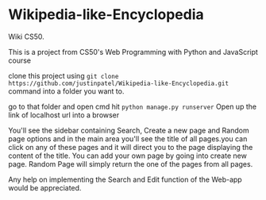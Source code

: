 # Wikipedia-like-Encyclopedia
Wiki CS50.

This is a project from CS50's Web Programming with Python and JavaScript course

clone this project using ```git clone https://github.com/justinpatel/Wikipedia-like-Encyclopedia.git``` command into a folder you want to.

go to that folder and open cmd
hit ```python manage.py runserver```
Open up the link of localhost url into a browser

You'll see the sidebar containing Search, Create a new page and Random page options and in the main area you'll see the title of all pages.you can click on any of these pages and it will direct you to the page displaying the content of the title.
You can add your own page by going into create new page. Random Page will simply return the one of the pages from all pages.

Any help on implementing the Search and Edit function of the Web-app would be appreciated.
